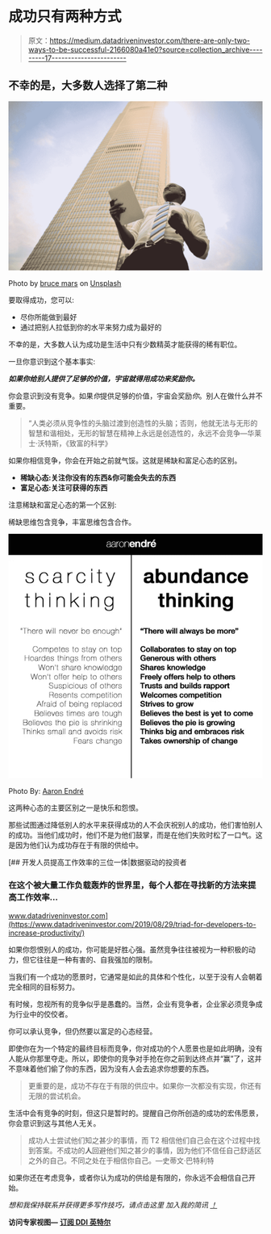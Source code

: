 # 成功只有两种方式

> 原文：<https://medium.datadriveninvestor.com/there-are-only-two-ways-to-be-successful-2166080a41e0?source=collection_archive---------17----------------------->

## 不幸的是，大多数人选择了第二种

![](img/ef917338ac6d81bebddbb9070fad5b53.png)

Photo by [bruce mars](https://unsplash.com/@brucemars?utm_source=medium&utm_medium=referral) on [Unsplash](https://unsplash.com?utm_source=medium&utm_medium=referral)

要取得成功，您可以:

*   尽你所能做到最好
*   通过把别人拉低到你的水平来努力成为最好的

不幸的是，大多数人认为成功是生活中只有少数精英才能获得的稀有职位。

一旦你意识到这个基本事实:

***如果你给别人提供了足够的价值，宇宙就得用成功来奖励你。***

你会意识到没有竞争。如果*你*提供足够的价值，宇宙会奖励*你*。别人在做什么并不重要。

> “人类必须从竞争性的头脑过渡到创造性的头脑；否则，他就无法与无形的智慧和谐相处，无形的智慧在精神上永远是创造性的，永远不会竞争—华莱士·沃特斯，《致富的科学》

如果你相信竞争，你会在开始之前就气馁。这就是稀缺和富足心态的区别。

*   **稀缺心态:关注你没有的东西&你可能会失去的东西**
*   **富足心态:关注可获得的东西**

注意稀缺和富足心态的第一个区别:

稀缺思维包含竞争，丰富思维包含合作。

![](img/8086d5e3d5c2dcd231073919167b28f1.png)

Photo By: [Aaron Endré](https://aaronendre.files.wordpress.com/2013/04/abundance-thinking-and-scarcity-thinking.jpg)

这两种心态的主要区别之一是快乐和怨恨。

那些试图通过降低别人的水平来获得成功的人不会庆祝别人的成功，他们害怕别人的成功。当他们成功时，他们不是为他们鼓掌，而是在他们失败时松了一口气。这是因为他们认为成功存在于有限的供给中。

[](https://www.datadriveninvestor.com/2019/08/29/triad-for-developers-to-increase-productivity/) [## 开发人员提高工作效率的三位一体|数据驱动的投资者

### 在这个被大量工作负载轰炸的世界里，每个人都在寻找新的方法来提高工作效率…

www.datadriveninvestor.com](https://www.datadriveninvestor.com/2019/08/29/triad-for-developers-to-increase-productivity/) 

如果你怨恨别人的成功，你可能是好胜心强。虽然竞争往往被视为一种积极的动力，但它往往是一种有害的、自我强加的限制。

当我们有一个成功的愿景时，它通常是如此的具体和个性化，以至于没有人会朝着完全相同的目标努力。

有时候，忽视所有的竞争似乎是愚蠢的。当然，企业有竞争者，企业家必须竞争成为行业中的佼佼者。

你可以承认竞争，但仍然要以富足的心态经营。

即使你在为一个特定的最终目标而竞争，你对成功的个人愿景也是如此明确，没有人能从你那里夺走。所以，即使你的竞争对手抢在你之前到达终点并“赢”了，这并不意味着他们偷了你的东西，因为没有人会去追求你想要的东西。

> 更重要的是，成功不存在于有限的供应中。如果你一次都没有实现，你还有无限的尝试机会。

生活中会有竞争的时刻，但这只是暂时的。提醒自己你所创造的成功的宏伟愿景，你会意识到这与其他人无关。

> 成功人士尝试他们知之甚少的事情，而 T2 相信他们自己会在这个过程中找到答案。不成功的**人**回避他们知之甚少的事情，因为他们不信任自己舒适区之外的自己。不同之处在于相信你自己。—史蒂文·巴特利特

如果你还在考虑竞争，或者你认为成功的供给是有限的，你永远不会相信自己开始。

*想和我保持联系并获得更多写作技巧，请点击这里* *加入我的简讯* [*！*](https://mailchi.mp/387776a3b7da/join-my-newsletter)

**访问专家视图—** [**订阅 DDI 英特尔**](https://datadriveninvestor.com/ddi-intel)